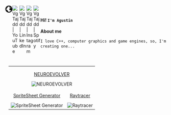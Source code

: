 [<img align="left" alt="VgTajdd" width="22px" src="https://raw.githubusercontent.com/iconic/open-iconic/master/svg/globe.svg" target="_blank"/>](https://vgtajdd.github.io/)
[<img align="left" alt="VgTajdd | YouTube" width="22px" src="https://cdn.jsdelivr.net/npm/simple-icons@v3/icons/youtube.svg" target="_blank"/>](https://www.youtube.com/channel/UCWFJSVtAYKZCTz3uOVrBYiw)
[<img align="left" alt="VgTajdd | LinkedIn" width="22px" src="https://cdn.jsdelivr.net/npm/simple-icons@v3/icons/linkedin.svg" target="_blank"/>](https://www.linkedin.com/in/agustin-jesus-durand-diaz/)
[<img align="left" alt="VgTajdd | Instagram" width="22px" src="https://cdn.jsdelivr.net/npm/simple-icons@v3/icons/instagram.svg" target="_blank"/>](https://www.instagram.com/agustinjesusdd)
[<img align="left" alt="VgTajdd | Spotify" width="22px" src="https://cdn.jsdelivr.net/npm/simple-icons@3.12.0/icons/spotify.svg" target="_blank"/>](https://open.spotify.com/user/12167177187)

</br>

#### Hi! ```I'm Agustin```

**About me**
```
I love C++, computer graphics and game engines, so, I'm creating one...
```
</br>

<table style="padding:10px" align="center">
  <tr>
    <td colspan="2" align="center">
      <p align="center"><a href="https://github.com/VgTajdd/neuroevolver">NEUROEVOLVER</a></p>
      <img src="https://github.com/VgTajdd/neuroevolver/blob/master/neuroevolver_reducido_train.gif" alt="NEUROEVOLVER" height= 500px>
    </td> 
  </tr>
  <tr>
    <td align="center">
      <p align="center"><a href="https://github.com/VgTajdd/ss_generator">SpriteSheet Generator</a></p>
      <img src="https://user-images.githubusercontent.com/51887591/89360194-3ec43400-d68d-11ea-99c2-8cc16bab869c.png" alt="SpriteSheet Generator" height = 300px>
    </td>
    <td align="center">
      <p align="center"><a href="https://github.com/VgTajdd/simple_raytracer">Raytracer</a></p>
      <img src="https://user-images.githubusercontent.com/51887591/95026634-5a7d9380-0658-11eb-8004-be61ac2aafbe.png" alt="Raytracer" height = 300px>
    </td>  
  </tr>
</table>
